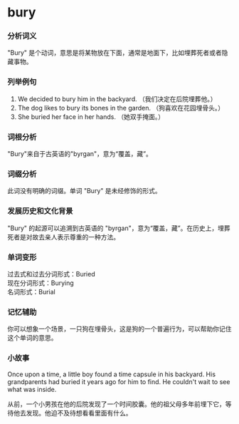 # bury

### 分析词义

  

"Bury" 是个动词，意思是将某物放在下面，通常是地面下，比如埋葬死者或者隐藏事物。

  

### 列举例句

  

1.  We decided to bury him in the backyard. （我们决定在后院埋葬他。）
2.  The dog likes to bury its bones in the garden. （狗喜欢在花园埋骨头。）
3.  She buried her face in her hands. （她双手掩面。）

  

### 词根分析

  

"Bury"来自于古英语的"byrgan"，意为“覆盖，藏”。

  

### 词缀分析

  

此词没有明确的词缀。单词 "Bury" 是未经修饰的形式。

  

### 发展历史和文化背景

  

"Bury" 的起源可以追溯到古英语的 "byrgan"，意为“覆盖，藏”。在历史上，埋葬死者是对故去亲人表示尊重的一种方法。

  

### 单词变形

  

过去式和过去分词形式：Buried  
现在分词形式：Burying  
名词形式：Burial

  

### 记忆辅助

  

你可以想象一个场景，一只狗在埋骨头，这是狗的一个普遍行为，可以帮助你记住这个单词的意思。

  

### 小故事

  

Once upon a time, a little boy found a time capsule in his backyard. His grandparents had buried it years ago for him to find. He couldn't wait to see what was inside.

  

从前，一个小男孩在他的后院发现了一个时间胶囊。他的祖父母多年前埋下它，等待他去发现。他迫不及待想看看里面有什么。
